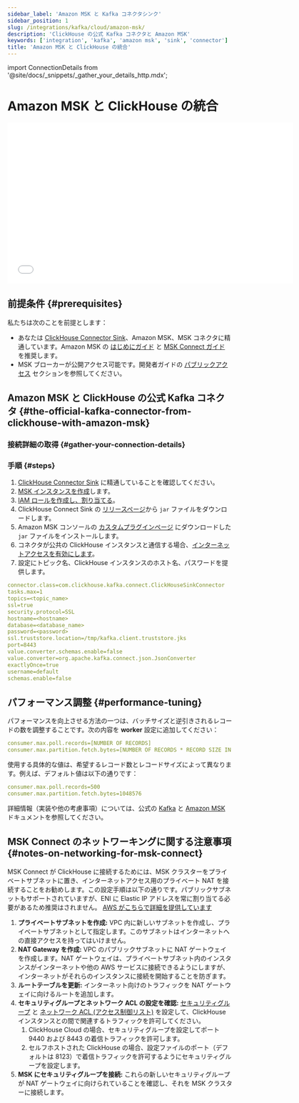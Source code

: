 ```yaml
---
sidebar_label: 'Amazon MSK と Kafka コネクタシンク'
sidebar_position: 1
slug: /integrations/kafka/cloud/amazon-msk/
description: 'ClickHouse の公式 Kafka コネクタと Amazon MSK'
keywords: ['integration', 'kafka', 'amazon msk', 'sink', 'connector']
title: 'Amazon MSK と ClickHouse の統合'
---
```


import ConnectionDetails from '@site/docs/_snippets/_gather_your_details_http.mdx';


# Amazon MSK と ClickHouse の統合

<div class='vimeo-container'>
  <iframe src="//www.youtube.com/embed/6lKI_WlQ3-s"
    width="640"
    height="360"
    frameborder="0"
    allow="autoplay;
    fullscreen;
    picture-in-picture"
    allowfullscreen>
  </iframe>
</div>

## 前提条件 {#prerequisites}
私たちは次のことを前提とします：
* あなたは [ClickHouse Connector Sink](../kafka-clickhouse-connect-sink.md)、Amazon MSK、MSK コネクタに精通しています。Amazon MSK の [はじめにガイド](https://docs.aws.amazon.com/msk/latest/developerguide/getting-started.html) と [MSK Connect ガイド](https://docs.aws.amazon.com/msk/latest/developerguide/msk-connect.html) を推奨します。
* MSK ブローカーが公開アクセス可能です。開発者ガイドの [パブリックアクセス](https://docs.aws.amazon.com/msk/latest/developerguide/public-access.html) セクションを参照してください。

## Amazon MSK と ClickHouse の公式 Kafka コネクタ {#the-official-kafka-connector-from-clickhouse-with-amazon-msk}


### 接続詳細の取得 {#gather-your-connection-details}

<ConnectionDetails />

### 手順 {#steps}
1. [ClickHouse Connector Sink](../kafka-clickhouse-connect-sink.md) に精通していることを確認してください。
1. [MSK インスタンスを作成](https://docs.aws.amazon.com/msk/latest/developerguide/create-cluster.html)します。
1. [IAM ロールを作成し、割り当てる](https://docs.aws.amazon.com/msk/latest/developerguide/create-client-iam-role.html)。
1. ClickHouse Connect Sink の [リリースページ](https://github.com/ClickHouse/clickhouse-kafka-connect/releases)から `jar` ファイルをダウンロードします。
1. Amazon MSK コンソールの [カスタムプラグインページ](https://docs.aws.amazon.com/msk/latest/developerguide/msk-connect-plugins.html) にダウンロードした `jar` ファイルをインストールします。
1. コネクタが公共の ClickHouse インスタンスと通信する場合、[インターネットアクセスを有効にします](https://docs.aws.amazon.com/msk/latest/developerguide/msk-connect-internet-access.html)。
1. 設定にトピック名、ClickHouse インスタンスのホスト名、パスワードを提供します。
```yml
connector.class=com.clickhouse.kafka.connect.ClickHouseSinkConnector
tasks.max=1
topics=<topic_name>
ssl=true
security.protocol=SSL
hostname=<hostname>
database=<database_name>
password=<password>
ssl.truststore.location=/tmp/kafka.client.truststore.jks
port=8443
value.converter.schemas.enable=false
value.converter=org.apache.kafka.connect.json.JsonConverter
exactlyOnce=true
username=default
schemas.enable=false
```

## パフォーマンス調整 {#performance-tuning}
パフォーマンスを向上させる方法の一つは、バッチサイズと逆引きされるレコードの数を調整することです。次の内容を **worker** 設定に追加してください：
```yml
consumer.max.poll.records=[NUMBER OF RECORDS]
consumer.max.partition.fetch.bytes=[NUMBER OF RECORDS * RECORD SIZE IN BYTES]
```

使用する具体的な値は、希望するレコード数とレコードサイズによって異なります。例えば、デフォルト値は以下の通りです：

```yml
consumer.max.poll.records=500
consumer.max.partition.fetch.bytes=1048576
```

詳細情報（実装や他の考慮事項）については、公式の [Kafka](https://kafka.apache.org/documentation/#consumerconfigs) と 
[Amazon MSK](https://docs.aws.amazon.com/msk/latest/developerguide/msk-connect-workers.html#msk-connect-create-custom-worker-config) ドキュメントを参照してください。

## MSK Connect のネットワーキングに関する注意事項 {#notes-on-networking-for-msk-connect}

MSK Connect が ClickHouse に接続するためには、MSK クラスターをプライベートサブネットに置き、インターネットアクセス用のプライベート NAT を接続することをお勧めします。この設定手順は以下の通りです。パブリックサブネットもサポートされていますが、ENI に Elastic IP アドレスを常に割り当てる必要があるため推奨はされません。 [AWS がこちらで詳細を提供しています](https://docs.aws.amazon.com/msk/latest/developerguide/msk-connect-internet-access.html)

1. **プライベートサブネットを作成:** VPC 内に新しいサブネットを作成し、プライベートサブネットとして指定します。このサブネットはインターネットへの直接アクセスを持ってはいけません。
1. **NAT Gateway を作成:** VPC のパブリックサブネットに NAT ゲートウェイを作成します。NAT ゲートウェイは、プライベートサブネット内のインスタンスがインターネットや他の AWS サービスに接続できるようにしますが、インターネットがそれらのインスタンスに接続を開始することを防ぎます。
1. **ルートテーブルを更新:** インターネット向けのトラフィックを NAT ゲートウェイに向けるルートを追加します。
1. **セキュリティグループとネットワーク ACL の設定を確認:** [セキュリティグループ](https://docs.aws.amazon.com/vpc/latest/userguide/vpc-security-groups.html) と [ネットワーク ACL (アクセス制御リスト)](https://docs.aws.amazon.com/vpc/latest/userguide/vpc-network-acls.html) を設定して、ClickHouse インスタンスとの間で関連するトラフィックを許可してください。 
   1. ClickHouse Cloud の場合、セキュリティグループを設定してポート 9440 および 8443 の着信トラフィックを許可します。
   1. セルフホストされた ClickHouse の場合、設定ファイルのポート（デフォルトは 8123）で着信トラフィックを許可するようにセキュリティグループを設定します。
1. **MSK にセキュリティグループを接続:** これらの新しいセキュリティグループが NAT ゲートウェイに向けられていることを確認し、それを MSK クラスターに接続します。
